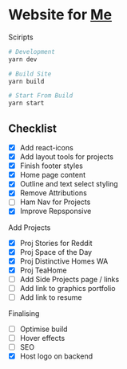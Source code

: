 # Website for [Me](westbrookdaniel.com)

Sciripts

```bash
# Development
yarn dev

# Build Site
yarn build

# Start From Build
yarn start
```

## Checklist

- [x] Add react-icons
- [x] Add layout tools for projects
- [x] Finish footer styles
- [x] Home page content
- [x] Outline and text select styling
- [x] Remove Attributions
- [ ] Ham Nav for Projects
- [x] Improve Repsponsive

Add Projects

- [x] Proj Stories for Reddit
- [x] Proj Space of the Day
- [x] Proj Distinctive Homes WA
- [x] Proj TeaHome
- [ ] Add Side Projects page / links
- [ ] Add link to graphics portfolio
- [ ] Add link to resume

Finalising

- [ ] Optimise build
- [ ] Hover effects
- [ ] SEO
- [x] Host logo on backend
